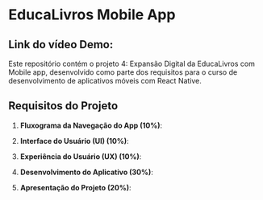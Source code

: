 # EducaLivros Mobile App
<h2>Link do vídeo Demo: </h2>

Este repositório contém o projeto 4: Expansão Digital da EducaLivros com Mobile app, desenvolvido como parte dos requisitos para o curso de desenvolvimento de aplicativos móveis com React Native.

## Requisitos do Projeto

1. **Fluxograma da Navegação do App (10%)**:

2. **Interface do Usuário (UI) (10%)**: 

3. **Experiência do Usuário (UX) (10%)**:

4. **Desenvolvimento do Aplicativo (30%)**: 

5. **Apresentação do Projeto (20%)**:

